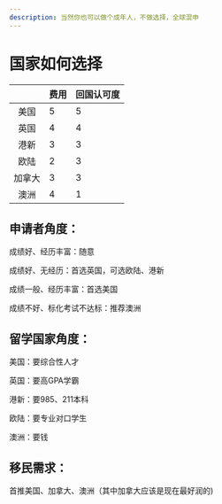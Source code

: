 ```yaml
---
description: 当然你也可以做个成年人，不做选择，全球混申
---
```


# 国家如何选择



<table data-view="cards"><thead><tr><th align="center"></th><th data-type="rating" data-max="5">费用</th><th data-type="rating" data-max="5">回国认可度</th></tr></thead><tbody><tr><td align="center">美国</td><td>5</td><td>5</td></tr><tr><td align="center">英国</td><td>4</td><td>4</td></tr><tr><td align="center">港新</td><td>3</td><td>3</td></tr><tr><td align="center">欧陆</td><td>2</td><td>3</td></tr><tr><td align="center">加拿大</td><td>3</td><td>3</td></tr><tr><td align="center">澳洲</td><td>4</td><td>1</td></tr></tbody></table>

## 申请者角度：

成绩好、经历丰富：随意

成绩好、无经历：首选英国，可选欧陆、港新

成绩一般、经历丰富：首选美国

成绩不好、标化考试不达标：推荐澳洲

## 留学国家角度：

美国：要综合性人才

英国：要高GPA学霸

港新：要985、211本科

欧陆：要专业对口学生

澳洲：要钱

## 移民需求：

首推美国、加拿大、澳洲（其中加拿大应该是现在最好润的)
